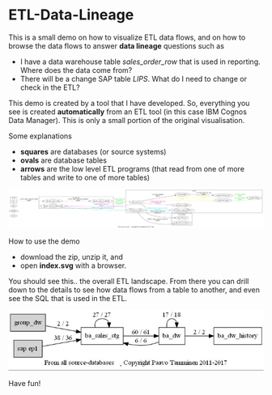 # ETL-Data-Lineage

This is a small demo on how to visualize ETL data flows, and on how to browse the data flows to answer **data lineage** questions such as

- I have a data warehouse table *sales_order_row* that is used in reporting. Where does the data come from?
- There will be a change SAP table *LIPS*. What do I need to change or check in the ETL?


This demo is created by a tool that I have developed. So, everything you see is created **automatically** from an ETL tool (in this case IBM Cognos Data Manager). This is only a small portion of the original visualisation.

Some explanations

- **squares** are databases (or source systems)
- **ovals** are database tables
- **arrows** are the low level ETL programs (that read from one of more tables and write to one of more tables)

![alt text](https://github.com/PaavoT/ETL-Data-Lineage/blob/master/FORWARD_sap_ep1__lips.jpg)

How to use the demo

- download the zip, unzip it, and 
- open **index.svg** with a browser.

You should see this.. the overall ETL landscape. From there you can drill down to the details to see how data flows from a table to another, and even see the SQL that is used in the ETL.

![alt text](https://github.com/PaavoT/ETL-Data-Lineage/blob/master/index.jpg)

Have fun!
